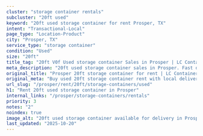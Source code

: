 ```yaml
---
cluster: "storage container rentals"
subcluster: "20ft used"
keyword: "20ft used storage container for rent Prosper, TX"
intent: "Transactional-Local"
page_type: "Location-Product"
city: "Prosper, TX"
service_type: "storage container"
condition: "Used"
size: "20ft"
title_tag: "20ft V0f Used storage container Sales in Prosper | LC Container"
meta_description: "20ft used storage container sales in Prosper. Fast delivery, competitive pricing. Serving storage containers area. Quote ID: XME. Call (214) 524-4168 for your free quote today."
original_title: "Prosper 20ft storage container for rent | LC Container"
original_meta: "Buy used 20ft storage container rent with local delivery in Prosper, TX. LC Container — local Since 2003. Request a fast quote today."
url_slug: "/prosper/rent/20ft/storage-containers/used"
h1: "Rent 20ft used storage container in Prosper"
internal_links: "/prosper/storage-containers/rentals"
priority: 3
notes: "2"
noindex: true
image_alt: "20ft used storage container available for delivery in Prosper"
last_updated: "2025-10-20"
---
```


<!-- TODO: Add unique city/inventory copy, images, and internal links here. -->
